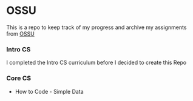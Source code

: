 # OSSU

This is a repo to keep track of my progress and archive my assignments from [OSSU](https://github.com/ossu/computer-science)

### Intro CS
I completed the Intro CS curriculum before I decided to create this Repo

### Core CS
- How to Code - Simple Data